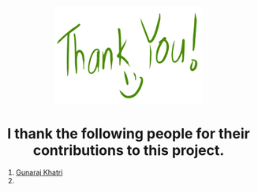 <p align="center">
<img src="images/thankyou.png" width="300" height="200"><br></p>

<h1 align="center"> I thank the following people for their contributions to this project.</h1>

1. [Gunaraj Khatri](https://github.com/GunarajKhatri)
2. 
